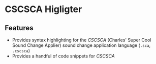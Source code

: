 # CSCSCA Higligter
## Features
- Provides syntax highlighting for the *CSCSCA* (Charles' Super Cool Sound Change Applier) sound change application language (`.sca`, `.cscsca`)
- Provides a handful of code snippets for *CSCSCA*